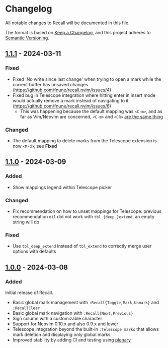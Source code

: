 # Changelog

All notable changes to Recall will be documented in this file.

The format is based on [Keep a Changelog](https://keepachangelog.com/en/1.1.0/),
and this project adheres to [Semantic Versioning](https://semver.org/spec/v2.0.0.html).

## [1.1.1](https://github.com/fnune/recall.nvim/releases/tag/1.1.1) - 2024-03-11

### Fixed

- Fixed 'No write since last change' when trying to open a mark while the current buffer has unsaved changes
  (https://github.com/fnune/recall.nvim/issues/4)
- Fixed bug in Telescope integration where hitting enter in insert mode would actually remove a mark instead of
  navigating to it (https://github.com/fnune/recall.nvim/issues/6)
  - This was happening because the default mapping was `<C-m>`, and as far as Vim/Neovim are concerned, `<C-m>` and
    `<CR>` [are the same thing](https://groups.google.com/g/vim_dev/c/2bp9UdfZ63M/m/sajb9KM0pNYJ?pli=1)

### Changed

- The default mapping to delete marks from the Telescope extension is now `<M-d>`; see **Fixed**

## [1.1.0](https://github.com/fnune/recall.nvim/releases/tag/1.1.0) - 2024-03-09

### Added

- Show mappings legend within Telescope picker

### Changed

- Fix recommendation on how to unset mappings for Telescope: previous
  recommendation `nil` did not work with `tbl_{deep_}extend`, an empty string
  will do

### Fixed

- Use `tbl_deep_extend` instead of `tbl_extend` to correctly merge user options
  with defaults

## [1.0.0](https://github.com/fnune/recall.nvim/releases/tag/1.0.0) - 2024-03-08

### Added

Initial release of Recall.

- Basic global mark management with `:Recall{Toggle,Mark,Unmark}` and
  `:RecallClear`
- Basic global mark navigation with `:Recall{Next,Previous}`
- Sign column with a customizable character
- Support for Neovim 0.10.x and also 0.9.x and lower
- Telescope integration beyond the built-in `:Telescope marks` that allows mark
  deletion and displaying only global marks
- Improved stability by adding CI and testing using [plenary][plenary-tests]

[plenary-tests]: https://github.com/nvim-lua/plenary.nvim/blob/master/TESTS_README.md
